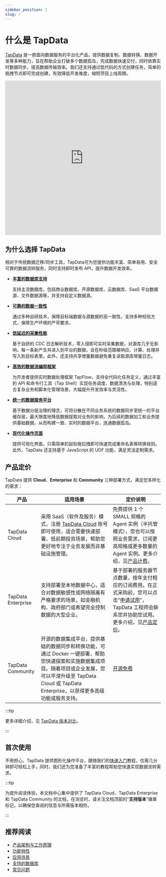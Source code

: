 ```yaml
---
sidebar_position: 1
slug: /
---
```


# 什么是 TapData

[TapData](https://tapdata.net) 是一款面向数据服务的平台化产品，提供数据复制、数据转换、数据开发等多种能力，旨在帮助企业打破多个数据孤岛，完成数据快速交付，同时依靠实时数据同步，提高数据传输效率。我们还支持通过低代码的方式创建任务，简单的拖拽节点即可完成创建，有效降低开发难度，缩短项目上线周期。

<iframe      src="https://20778419.s21v.faiusr.com/58/2/ABUIABA6GAAg-NP9pQYokaGd7AE.mp4"   width="100%"   height="500"      frameborder="0"    allowfullscreen="true" > </iframe>


## 为什么选择 TapData

相对于传统数据迁移/同步工具，TapData可为您提供功能丰富、简单易用、安全可靠的数据流转服务，同时支持即时发布 API，提升数据开发效率。



* **[丰富的数据库支持](prerequisites/supported-databases.md)**

  支持主流数据库，包括商业数据库、开源数据库、云数据库、SaaS 平台数据源、文件数据源等，并支持自定义数据源。

* **[可靠的数据一致性](user-guide/verify-data.md)**

  通过多种自研技术，保障目标端数据与源数据的高一致性，支持多种校验方式，保障生产环境的严苛要求。  

* **[低延迟的采集性能](user-guide/advanced-settings/share-mining.md)**

  基于自研的 CDC 日志解析技术，零入侵即可实时采集数据，对源库几乎无影响，每一条新产生并进入到平台的数据，会在秒级范围被响应、计算、处理并写入到目标表里。此外，还支持共享增量数据避免重复读取源库增量日志。

* **[高效的数据流编程框架](tapflow/README.md)**

  为开发者提供实时数据处理框架 TapFlow，支持全代码化任务定义，通过丰富的 API 和命令行工具（Tap Shell）实现任务调度、数据清洗与处理，特别适合复杂业务和脚本化管理场景，大幅提升开发效率与灵活性。

* **[统一的数据服务平台](user-guide/real-time-data-hub/README.md)**

  基于数据分层治理的理念，可将分散在不同业务系统的数据同步至统一的平台缓存层，最大限度地降低数据提取对业务的影响，为后续的数据加工和业务提供基础数据，从而构建一致、实时的数据平台，连通数据孤岛。

* **[现代化操作页面](user-guide/workshop.md)**

  提供可视化界面，只需简单的鼠标拖拉拽即可快速完成重命名表等转换规则。此外，TapData 还支持基于 JavaScript 的 UDF 功能，满足灵活定制需求。

  

## 产品定价

TapData 提供 **Cloud**、**Enterprise** 和 **Community** 三种部署方式，满足您多样化的需求：

| 产品         | 适用场景                                                     | 定价说明                                                     |
| ------------ | ------------------------------------------------------------ | ------------------------------------------------------------ |
| TapData Cloud | 采用 SaaS（软件及服务）模式，注册 [TapData Cloud](https://cloud.tapdata.net/console/v3/) 账号即可使用，适合需要快速部署、低前期投资场景，帮助您更好地专注于业务发展而非基础设施管理。 | 免费提供 1 个 SMALL 规格的 Agent 实例（半托管模式），您也可以按照业务需求，订阅更高规格或更多数量的 Agent 实例。更多介绍，见[产品计费](billing/billing-overview.md)。 |
| TapData Enterprise | 支持部署至本地数据中心，适合对数据敏感性或网络隔离有严格要求的场景，如金融机构、政府部门或希望完全控制数据的大型企业。 | 基于部署的服务器节点数量，按年支付相应的订阅费用。在正式采购前，您可以点击“[申请试用](https://tapdata.net/tapdata-on-prem/demo.html)‍”‍，TapData 工程师会联系您并协助您试用。更多介绍，见[产品定价](https://tapdata.net/pricing.html)。 |
| TapData Community | 开源的数据集成平台，提供基础的数据同步和转换功能，可通过 Docker 一键部署，帮助您快速探索和实施数据集成项目。随着项目或企业发展，您可以平滑升级至 TapData Cloud 或 TapData Enterprise，以获得更多高级功能或服务支持。 | [开源免费](https://github.com/tapdata/tapdata) |

:::tip

更多详细介绍，见 [TapData 版本对比](introduction/compare-editions.md)。

:::

## 首次使用

不用担心，TapData 提供图形化操作平台，跟随我们的[快速入门](quick-start/README.md)教程，仅需几分钟即可轻松上手，同时，我们还为您准备了丰富的教程帮助您快速实现数据流转需求。

:::tip

为提升阅读体验，本文档中心集中提供了 TapData Cloud、TapData Enterprise 和 TapData Community 的文档，在浏览时，请关注文档顶部的“**支持版本**”徽章标记，以确保您查阅的信息与所需版本相符。

:::

## 推荐阅读

- [产品架构与工作原理](introduction/architecture.md)
- [功能特性](introduction/features.md)
- [应用场景](introduction/use-cases.md)
- [支持的数据库](prerequisites/supported-databases.md)
- [常见问题](faq/README.md)
